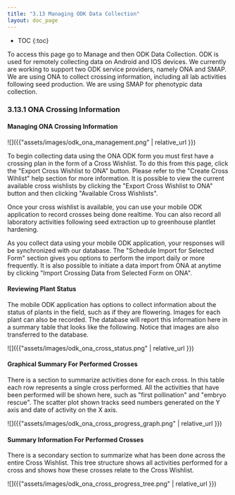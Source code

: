 ```yaml
---
title: "3.13 Managing ODK Data Collection"
layout: doc_page
---
```


<!-- TOC-START -->
* TOC
{:toc}
<!-- TOC-END -->

To access this page go to Manage and then ODK Data Collection.
ODK is used for remotely collecting data on Android and IOS devices. We currently are working to support two ODK service providers, namely ONA and SMAP. We are using ONA to collect crossing information, including all lab activities following seed production. We are using SMAP for phenotypic data collection.

### 3.13.1 ONA Crossing Information

#### Managing ONA Crossing Information

![]({{"assets/images/odk_ona_management.png" | relative_url }})

To begin collecting data using the ONA ODK form you must first have a crossing plan in the form of a Cross Wishlist. To do this from this page, click the "Export Cross Wishlist to ONA" button. Please refer to the "Create Cross Wihlist" help section for more information.
It is possible to view the current available cross wishlists by clicking the "Export Cross Wishlist to ONA" button and then clicking "Available Cross Wishlists".

Once your cross wishlist is available, you can use your mobile ODK application to record crosses being done realtime. You can also record all laboratory activities following seed extraction up to greenhouse plantlet hardening.

As you collect data using your mobile ODK application, your responses will be synchronized with our database. The "Schedule Import for Selected Form" section gives you options to perform the import daily or more frequently. It is also possible to initiate a data import from ONA at anytime by clicking "Import Crossing Data from Selected Form on ONA".

#### Reviewing Plant Status

The mobile ODK application has options to collect information about the status of plants in the field, such as if they are flowering. Images for each plant can also be recorded.
The database will report this information here in a summary table that looks like the following. Notice that images are also transferred to the database.

![]({{"assets/images/odk_ona_cross_status.png" | relative_url }})

#### Graphical Summary For Performed Crosses

There is a section to summarize activities done for each cross. In this table each row represents a single cross performed. All the activities that have been performed will be shown here, such as "first pollination" and "embryo rescue". The scatter plot shown tracks seed numbers generated on the Y axis and date of activity on the X axis.

![]({{"assets/images/odk_ona_cross_progress_graph.png" | relative_url }})

#### Summary Information For Performed Crosses

There is a secondary section to summarize what has been done across the entire Cross Wishlist. This tree structure shows all activities performed for a cross and shows how these crosses relate to the Cross Wishlist.

![]({{"assets/images/odk_ona_cross_progress_tree.png" | relative_url }})
